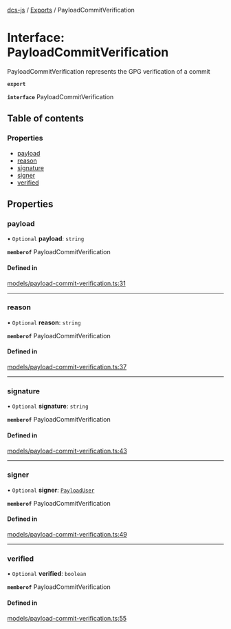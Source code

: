 [dcs-js](../README.md) / [Exports](../modules.md) / PayloadCommitVerification

# Interface: PayloadCommitVerification

PayloadCommitVerification represents the GPG verification of a commit

**`export`**

**`interface`** PayloadCommitVerification

## Table of contents

### Properties

- [payload](PayloadCommitVerification.md#payload)
- [reason](PayloadCommitVerification.md#reason)
- [signature](PayloadCommitVerification.md#signature)
- [signer](PayloadCommitVerification.md#signer)
- [verified](PayloadCommitVerification.md#verified)

## Properties

### <a id="payload" name="payload"></a> payload

• `Optional` **payload**: `string`

**`memberof`** PayloadCommitVerification

#### Defined in

[models/payload-commit-verification.ts:31](https://github.com/unfoldingWord/dcs-js/blob/b29eb7a/models/payload-commit-verification.ts#L31)

___

### <a id="reason" name="reason"></a> reason

• `Optional` **reason**: `string`

**`memberof`** PayloadCommitVerification

#### Defined in

[models/payload-commit-verification.ts:37](https://github.com/unfoldingWord/dcs-js/blob/b29eb7a/models/payload-commit-verification.ts#L37)

___

### <a id="signature" name="signature"></a> signature

• `Optional` **signature**: `string`

**`memberof`** PayloadCommitVerification

#### Defined in

[models/payload-commit-verification.ts:43](https://github.com/unfoldingWord/dcs-js/blob/b29eb7a/models/payload-commit-verification.ts#L43)

___

### <a id="signer" name="signer"></a> signer

• `Optional` **signer**: [`PayloadUser`](PayloadUser.md)

**`memberof`** PayloadCommitVerification

#### Defined in

[models/payload-commit-verification.ts:49](https://github.com/unfoldingWord/dcs-js/blob/b29eb7a/models/payload-commit-verification.ts#L49)

___

### <a id="verified" name="verified"></a> verified

• `Optional` **verified**: `boolean`

**`memberof`** PayloadCommitVerification

#### Defined in

[models/payload-commit-verification.ts:55](https://github.com/unfoldingWord/dcs-js/blob/b29eb7a/models/payload-commit-verification.ts#L55)

